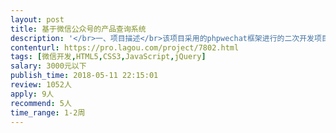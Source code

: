 ```yaml
---                
layout: post       
title: 基于微信公众号的产品查询系统           
description: '</br>一、项目描述</br>该项目采用的phpwechat框架进行的二次开发项目。通过微信公众号为消费者对查询商品信息，门店位置和加盟信息；管理者通过后台对微信公众号中所查询的信息进维护管理。</br>二、主要功能</br>前端包括：加盟申请、产品查询、门店地图位置查询、加盟情况查询。后端包括：加盟管理、产品查询管理、门店查询管理。</br>三、可参考网站</br>微信公众号：castrol-cc</br>四、人员要求</br>1、精通公众号开发，有PHP、MYSQL经验的开发者</br>2、对前端H5、JQuery、JS、CSS有所了解的开发者。</br>3、良好的沟通能力、理解能力和契约精神，如合作愉快希望能够建立长期的合作关系。</br>五、其他</br>该项目前端页面设计基本完成，缺少的只是一些JS控制和判断。后端的页面采用的PHPWechat框架，有大量的代码及组件可以借鉴，并且通过已搭建完的页面即可了解系统需要实现什么功能。</br>'     
contenturl: https://pro.lagou.com/project/7802.html      
tags: [微信开发,HTML5,CSS3,JavaScript,jQuery]            
salary: 3000元以下          
publish_time: 2018-05-11 22:15:01         
review: 1052人                   
apply: 9人                   
recommend: 5人                   
time_range: 1-2周              
---                 
```

